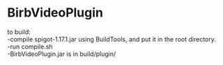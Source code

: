 # BirbVideoPlugin

to build:  <br />
-compile spigot-1.17.1.jar using BuildTools, and put it in the root directory.  <br />
-run compile.sh  <br />
-BirbVideoPlugin.jar is in build/plugin/
